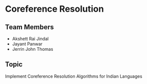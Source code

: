 # Coreference Resolution

## Team Members
* Akshett Rai Jindal
* Jayant Panwar
* Jerrin John Thomas

## Topic
Implement Coreference Resolution Algorithms for Indian Languages
